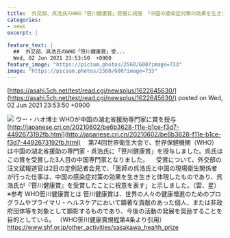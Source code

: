 ```yaml
---
title:  外交部、呉浩氏のWHO「笹川健康賞」受賞に祝意　「中国の感染症対策の効果を生き生きと体現」  
categories:
- news
excerpt: |
  
feature_text: |
  ##  外交部、呉浩氏のWHO「笹川健康賞」受...
  Wed, 02 Jun 2021 23:53:50  +0900
feature_image: "https://picsum.photos/2560/600?image=733"
image: "https://picsum.photos/2560/600?image=733"
---
```


[https://asahi.5ch.net/test/read.cgi/newsplus/1622645630/](https://asahi.5ch.net/test/read.cgi/newsplus/1622645630/)
posted on Wed, 02 Jun 2021 23:53:50  +0900

<!--more-->

![](http://img.cnwest.com/a/10001/202105/28/8601d9c815e6fe7b6b066b2fd7613456.png) ウー・ハオ博士 WHOが中国の湖北省援助専門家に賞を授与 [http://japanese.cri.cn/20210602/be6b3628-f11e-b1ce-f3d7-4492673192fb.html](http://japanese.cri.cn/20210602/be6b3628-f11e-b1ce-f3d7-4492673192fb.html) 　第74回世界衛生大会で、世界保健機関（WHO）は中国の湖北省援助の専門家・呉浩氏に「笹川健康賞」を授与しました。呉氏はこの賞を受賞した3人目の中国専門家となりました。 　受賞について、外交部の汪文斌報道官は2日の定例記者会見で、「医師の呉浩氏と中国の現場衛生関係者が行った仕事は、中国の感染症対策の効果を生き生きと体現したものであり、呉浩氏が『笹川健康賞』を受賞したことに祝意を表す」と示しました。（雲、星） ※参考 WHO笹川健康賞とは 笹川健康賞は、世界の人々の健康増進のためのプログラムやプライマリ・ヘルスケアにおいて顕著な貢献のあった個人、または非政府団体等を対象として顕彰するものであり、今後の活動の発展を奨励することを目的としている。 （WHO笹川健康賞規程第4条より引用） https://www.shf.or.jp/other_activities/sasakawa_health_prize
